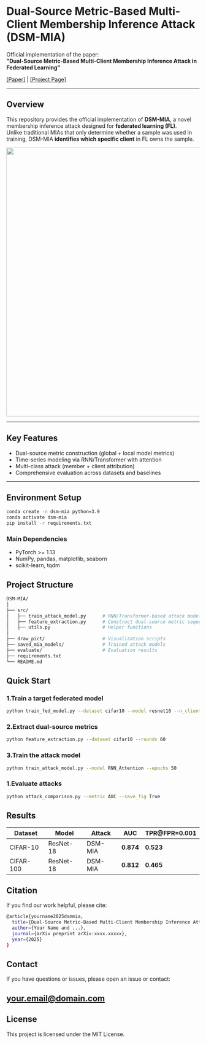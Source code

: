 # Dual-Source Metric-Based Multi-Client Membership Inference Attack (DSM-MIA)

Official implementation of the paper:  
**"Dual-Source Metric-Based Multi-Client Membership Inference Attack in Federated Learning"**

[[Paper]](https://arxiv.org/abs/xxxx.xxxxx) | [[Project Page]](https://github.com/yourname/DSM-MIA)

---

##  Overview

This repository provides the official implementation of **DSM-MIA**, a novel membership inference attack designed for **federated learning (FL)**.  
Unlike traditional MIAs that only determine whether a sample was used in training, DSM-MIA **identifies which specific client** in FL owns the sample.

<p align="center">
  <img src="assets/framework.png" width="700"/>
</p>

---

##  Key Features
-  Dual-source metric construction (global + local model metrics)  
-  Time-series modeling via RNN/Transformer with attention  
-  Multi-class attack (member + client attribution)  
-  Comprehensive evaluation across datasets and baselines  

---

##  Environment Setup

```bash
conda create -n dsm-mia python=3.9
conda activate dsm-mia
pip install -r requirements.txt
```
###  Main Dependencies
- PyTorch >= 1.13  
- NumPy, pandas, matplotlib, seaborn  
- scikit-learn, tqdm

##  Project Structure
```bash
DSM-MIA/
│
├── src/
│   ├── train_attack_model.py      # RNN/Transformer-based attack model
│   ├── feature_extraction.py      # Construct dual-source metric sequences
│   ├── utils.py                   # Helper functions
│
├── draw_pict/                     # Visualization scripts
├── saved_mia_models/              # Trained attack models
├── evaluate/                      # Evaluation results
├── requirements.txt
└── README.md
```
##  Quick Start

### 1.Train a target federated model
```bash
python train_fed_model.py --dataset cifar10 --model resnet18 --n_clients 5
```
### 2.Extract dual-source metrics
```bash
python feature_extraction.py --dataset cifar10 --rounds 60
```
### 3.Train the attack model
```bash
python train_attack_model.py --model RNN_Attention --epochs 50
```
### 1.Evaluate attacks
```bash
python attack_comparison.py --metric AUC --save_fig True
```
##  Results
| Dataset | Model | Attack |  **AUC** |  **TPR@FPR=0.001** |
|-------------|-----------|-----------|-------------|----------------------|
| CIFAR-10    | ResNet-18 | DSM-MIA   | **0.874**   | **0.523** |
| CIFAR-100   | ResNet-18 | DSM-MIA   | **0.812**   | **0.465** |
##  Citation

If you find our work helpful, please cite:
```bash
@article{yourname2025dsmmia,
  title={Dual-Source Metric-Based Multi-Client Membership Inference Attack in Federated Learning},
  author={Your Name and ...},
  journal={arXiv preprint arXiv:xxxx.xxxxx},
  year={2025}
}
```
##  Contact

If you have questions or issues, please open an issue or contact:
## your.email@domain.com

##  License

This project is licensed under the MIT License.
